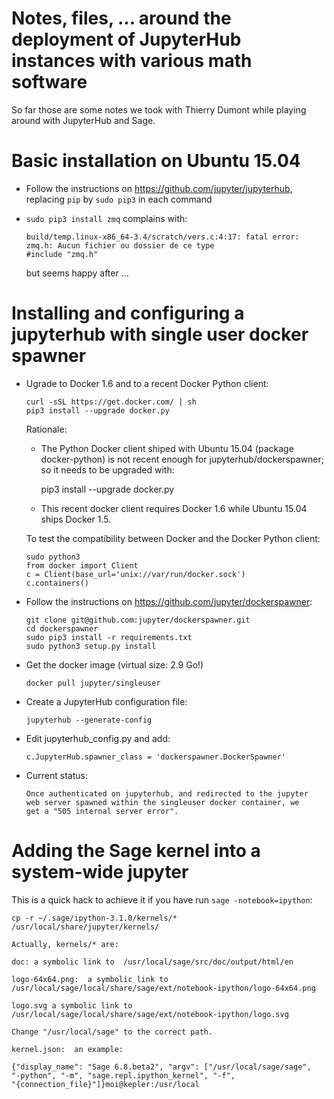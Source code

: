 Notes, files, ... around the deployment of JupyterHub instances with various math software
==========================================================================================

So far those are some notes we took with Thierry Dumont while playing
around with JupyterHub and Sage.

# Basic installation on Ubuntu 15.04

- Follow the instructions on https://github.com/jupyter/jupyterhub,
  replacing `pip` by `sudo pip3` in each command

- `sudo pip3 install zmq` complains with:

      build/temp.linux-x86_64-3.4/scratch/vers.c:4:17: fatal error: zmq.h: Aucun fichier ou dossier de ce type
      #include "zmq.h"

  but seems happy after ...

# Installing and configuring a jupyterhub with single user docker spawner

- Ugrade to Docker 1.6 and to a recent Docker Python client:

      curl -sSL https://get.docker.com/ | sh
      pip3 install --upgrade docker.py

  Rationale:

    - The Python Docker client shiped with Ubuntu 15.04 (package
      docker-python) is not recent enough for
      jupyterhub/dockerspawner; so it needs to be upgraded with:

        pip3 install --upgrade docker.py

    - This recent docker client requires Docker 1.6 while
      Ubuntu 15.04 ships Docker 1.5.

  To test the compatibility between Docker and the Docker Python client:

      sudo python3
      from docker import Client
      c = Client(base_url='unix://var/run/docker.sock')
      c.containers()

- Follow the instructions on https://github.com/jupyter/dockerspawner:


      git clone git@github.com:jupyter/dockerspawner.git
      cd dockerspawner
      sudo pip3 install -r requirements.txt
      sudo python3 setup.py install

- Get the docker image (virtual size: 2.9 Go!)

      docker pull jupyter/singleuser

- Create a JupyterHub configuration file:

      jupyterhub --generate-config

- Edit jupyterhub_config.py and add:

      c.JupyterHub.spawner_class = 'dockerspawner.DockerSpawner'

- Current status:

      Once authenticated on jupyterhub, and redirected to the jupyter
      web server spawned within the singleuser docker container, we
      get a "505 internal server error".

# Adding the Sage kernel into a system-wide jupyter

This is a quick hack to achieve it if you have run `sage -notebook=ipython`:

    cp -r ~/.sage/ipython-3.1.0/kernels/* /usr/local/share/jupyter/kernels/

    Actually, kernels/* are:

    doc: a symbolic link to  /usr/local/sage/src/doc/output/html/en
    
    logo-64x64.png:  a symbolic link to /usr/local/sage/local/share/sage/ext/notebook-ipython/logo-64x64.png

    logo.svg a symbolic link to /usr/local/sage/local/share/sage/ext/notebook-ipython/logo.svg
    
    Change "/usr/local/sage" to the correct path.

    kernel.json:  an example:

    {"display_name": "Sage 6.8.beta2", "argv": ["/usr/local/sage/sage",
    "-python", "-m", "sage.repl.ipython_kernel", "-f",
    "{connection_file}"]}moi@kepler:/usr/local
